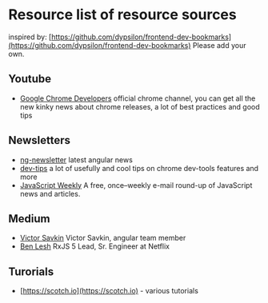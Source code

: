 # Resource list of resource sources

inspired by: [https://github.com/dypsilon/frontend-dev-bookmarks](https://github.com/dypsilon/frontend-dev-bookmarks)
Please add your own.

## Youtube
* [Google Chrome Developers](https://www.youtube.com/channel/UCnUYZLuoy1rq1aVMwx4aTzw) 
official chrome channel, you can get all the new kinky news about chrome releases, a lot of best practices and good tips


## Newsletters
* [ng-newsletter](http://cur.ng-newsletter.com/) latest angular news
* [dev-tips](https://umaar.com/dev-tips/) a lot of usefully and cool tips on chrome dev-tools features and more
* [JavaScript Weekly](http://javascriptweekly.com/) A free, once–weekly e-mail round-up of JavaScript news and articles.

## Medium
* [Victor Savkin](https://medium.com/@vsavkin) Victor Savkin, angular team member
* [Ben Lesh](https://medium.com/@benlesh) RxJS 5 Lead, Sr. Engineer at Netflix

## Turorials
* [https://scotch.io](https://scotch.io) - various tutorials
